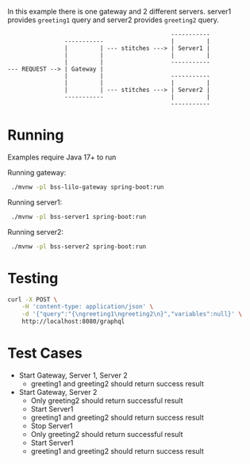 In this example there is one gateway and 2 different servers. server1 provides `greeting1` query and
server2 provides `greeting2` query.

```
                                              -----------
                -----------                   |         |
                |         | --- stitches ---> | Server1 |
                |         |                   |         |
                |         |                   -----------
--- REQUEST --> | Gateway |
                |         |                   -----------
                |         |                   |         |
                |         | --- stitches ---> | Server2 |
                -----------                   |         |
                                              -----------
```

# Running

Examples require Java 17+ to run

Running gateway:

```bash
 ./mvnw -pl bss-lilo-gateway spring-boot:run
```

Running server1:

```bash
 ./mvnw -pl bss-server1 spring-boot:run
```

Running server2:

```bash
 ./mvnw -pl bss-server2 spring-boot:run
```

# Testing

```bash
curl -X POST \
    -H 'content-type: application/json' \
    -d '{"query":"{\ngreeting1\ngreeting2\n}","variables":null}' \
    http://localhost:8080/graphql
```

# Test Cases

- Start Gateway, Server 1, Server 2
  - greeting1 and greeting2 should return success result
- Start Gateway, Server 2
  - Only greeting2 should return successful result
  - Start Server1
  - greeting1 and greeting2 should return success result
  - Stop Server1
  - Only greeting2 should return successful result
  - Start Server1
  - greeting1 and greeting2 should return success result
